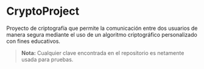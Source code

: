 # CryptoProject

Proyecto de criptografía que permite la comunicación entre dos usuarios de manera segura mediante el uso de un algoritmo criptográfico personalizado con fines educativos.

> **Nota:** Cualquier clave encontrada en el repositorio es netamente usada para pruebas.
